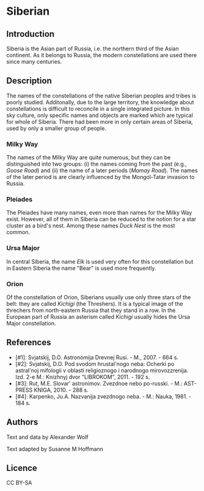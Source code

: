 # Siberian

## Introduction

Siberia is the Asian part of Russia, i.e. the northern third of the Asian
continent. As it belongs to Russia, the modern constellations are used there
since many centuries.

## Description

The names of the constellations of the native Siberian peoples and tribes is
poorly studied. Additonally, due to the large territory, the knowledge about
constellations is difficult to reconcile in a single integrated picture. In
this sky culture, only specific names and objects are marked which are typical
for whole of Siberia. There had been more in only certain areas of Siberia,
used by only a smaller group of people.

### Milky Way

The names of the Milky Way are quite numerous, but they can be distinguished
into two groups: (i) the names coming from the past (e.g., _Goose Road_) and
(ii) the name of a later periods (_Mamay Road_). The names of the later period
is are clearly influenced by the Mongol-Tatar invasion to Russia.

### Pleiades

The Pleiades have many names, even more than names for the Milky Way exist.
However, all of them in Siberia can be reduced to the notion for a star cluster
as a bird's nest. Among these names _Duck Nest_ is the most common.

### Ursa Major

In central Siberia, the name _Elk_ is used very often for this constellation
but in Eastern Siberia the name "Bear" is used more frequently.

### Orion

Of the constellation of Orion, Siberians usually use only three stars of the
belt: they are called _Kichigi_ (the Threshers). It is a typical image of the
threchers from north-eastern Russia that they stand in a row. In the European
part of Russia an asterism called _Kichigi_ usually hides the Ursa Major
constellation.

## References

 - [#1]: Svjatskij, D.O. Astronomija Drevnej Rusi. - M., 2007. - 664 s.
 - [#2]: Svjatskij, D.O. Pod svodom hrustal'nogo neba: Ocherki po astral'noj mifologii v oblasti religioznogo i narodnogo mirovozzrenija. Izd. 2-e M.: Knizhnyj dvor "LIBROKOM", 2011. - 192 s.
 - [#3]: Rut, M.E. Slovar' astronimov. Zvezdnoe nebo po-russki. - M.: AST-PRESS KNIGA, 2010. - 288 s.
 - [#4]: Karpenko, Ju.A. Nazvanija zvezdnogo neba. - M.: Nauka, 1981. - 184 s.

## Authors

Text and data by Alexander Wolf

Text adapted by Susanne M Hoffmann

## Licence

CC BY-SA
